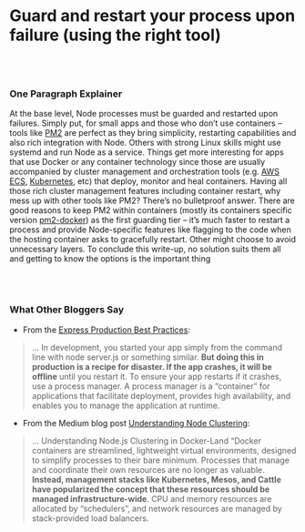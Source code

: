 # Guard and restart your process upon failure (using the right tool)

<br/><br/>

### One Paragraph Explainer

At the base level, Node processes must be guarded and restarted upon failures. Simply put, for small apps and those who don’t use containers – tools like [PM2](https://www.npmjs.com/package/pm2-docker) are perfect as they bring simplicity, restarting capabilities and also rich integration with Node. Others with strong Linux skills might use systemd and run Node as a service. Things get more interesting for apps that use Docker or any container technology since those are usually accompanied by cluster management and orchestration tools (e.g. [AWS ECS](http://docs.aws.amazon.com/AmazonECS/latest/developerguide/Welcome.html), [Kubernetes](https://kubernetes.io/), etc) that deploy, monitor and heal containers. Having all those rich cluster management features including container restart, why mess up with other tools like PM2? There’s no bulletproof answer. There are good reasons to keep PM2 within containers (mostly its containers specific version [pm2-docker](https://www.npmjs.com/package/pm2-docker)) as the first guarding tier – it’s much faster to restart a process and provide Node-specific features like flagging to the code when the hosting container asks to gracefully restart. Other might choose to avoid unnecessary layers. To conclude this write-up, no solution suits them all and getting to know the options is the important thing

<br/><br/>

### What Other Bloggers Say

* From the [Express Production Best Practices](https://expressjs.com/en/advanced/best-practice-performance.html):
> ... In development, you started your app simply from the command line with node server.js or something similar. **But doing this in production is a recipe for disaster. If the app crashes, it will be offline** until you restart it. To ensure your app restarts if it crashes, use a process manager. A process manager is a “container” for applications that facilitate deployment, provides high availability, and enables you to manage the application at runtime.

* From the Medium blog post [Understanding Node Clustering](https://medium.com/@CodeAndBiscuits/understanding-nodejs-clustering-in-docker-land-64ce2306afef#.cssigr5z3):
> ... Understanding Node.js Clustering in Docker-Land “Docker containers are streamlined, lightweight virtual environments, designed to simplify processes to their bare minimum. Processes that manage and coordinate their own resources are no longer as valuable. **Instead, management stacks like Kubernetes, Mesos, and Cattle have popularized the concept that these resources should be managed infrastructure-wide**. CPU and memory resources are allocated by “schedulers”, and network resources are managed by stack-provided load balancers.

